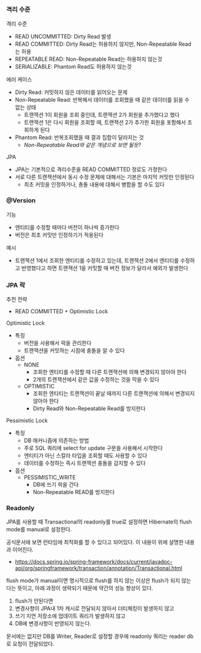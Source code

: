 ### 격리 수준
격리 수준
- READ UNCOMMITTED: Dirty Read 발생
- READ COMMITTED: Dirty Read는 허용하지 않지만, Non-Repeatable Read는 허용
- REPEATABLE READ: Non-Repeatable Read는 허용하지 않는것
- SERIALIZABLE: Phantom Read도 허용하지 않는것

에러 케이스
- Dirty Read: 커밋하지 않은 데이터를 읽어오는 문제
- Non-Repeatable Read: 반복해서 데이터를 조회했을 때 같은 데이터를 읽을 수 없는 상태
   - 트랜잭션 1이 회원을 조회 중인데, 트랜잭션 2가 회원을 추가했다고 했다
   - 트랜잭션 1은 다시 회원을 조회할 때, 트랜잭션 2가 추가한 회원을 포함해서 조회하게 된다
- Phantom Read: 반복조회했을 때 결과 집합이 달라지는 것
   - _Non-Repeatable Read와 같은 개념으로 보면 될듯?_ 

JPA
- JPA는 기본적으로 격리수준을 READ COMMITTED 정로도 가정한다
- 서로 다른 트랜잭션에서 동시 수정 문제에 대해서는 기본은 마지막 커밋만 인정된다
   - 최초 커밋을 인정하거나, 총돌 내용에 대해서 병합을 할 수도 있다

### @Version
기능
- 엔티티를 수정할 때마다 버전이 하나씩 증가한다
- 버전은 최초 커밋만 인정하기가 적용된다

예시
- 트랜잭션 1에서 조회한 엔티티를 수정하고 있는데, 트랜잭션 2에서 엔티티를 수정하고 반영했다고 하면 트랜잭션 1을 커밋할 때 버전 정보가 달라서 예외가 발생한다

### JPA 락
추천 전략
- READ COMMITTED + Optimistic Lock

Optimistic Lock
- 특징
   - 버전을 사용해서 락을 관리한다
   - 트랜잭션을 커밋하는 시점에 충돌을 알 수 있다
- 옵션
   - NONE
      - 조회한 엔티티를 수정할 때 다른 트랜잭션에 의해 변경되지 않아야 한다
      - 2개의 트랜잭션에서 같은 값을 수정하는 것을 막을 수 있다
   - OPTIMISTIC
      - 조회한 엔티티는 트랜잭션이 끝날 때까지 다른 트랜잭션에 의해서 변경되지 않아야 한다
      - Dirty Read와 Non-Repeatable Read를 방지한다

Pessimistic Lock
- 특징
   - DB 매커니즘에 의존하는 방법
   - 주로 SQL 쿼리에 select for update 구문을 사용해서 시작한다
   - 엔티티가 아닌 스칼라 타입을 조회할 때도 사용할 수 있다
   - 데이터를 수정하는 즉시 트랜잭션 충돌을 감지할 수 있다
- 옵션
   - PESSIMISTIC_WRITE
      - DB에 쓰기 락을 건다
      - Non-Repeatable READ를 방지한다

### Readonly
JPA를 사용할 때 Transactional의 readonly를 true로 설정하면 Hibernate의 flush mode를 manual로 설정한다. 

공식문서에 보면 런타임에 최적화를 할 수 있다고 되어있다. 이 내용이 위에 설명한 내용과 이어진다. 
- https://docs.spring.io/spring-framework/docs/current/javadoc-api/org/springframework/transaction/annotation/Transactional.html

flush mode가 manual이면 명시적으로 flush를 하지 않는 이상은 flush가 되지 않는다는 뜻이고, 아래 과정이 생략되기 때문에 약간의 성능 향상이 있다. 
1. flush가 안된다면 
2. 변경사항이 JPA내 1차 캐시로 전달되지 않아서 더티체킹이 발생하지 않고
3. 쓰기 지연 저장소에 업데이트 쿼리가 발생하지 않고
4. DB에 변경사항이 반영되지 않는다. 

문서에는 없지만 DB를 Writer, Reader로 설정할 경우에 readonly 쿼리는 reader db로 요청이 전달되었다. 